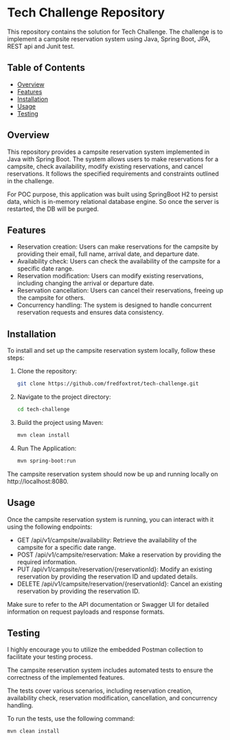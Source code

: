 # Tech Challenge Repository

This repository contains the solution for Tech Challenge. 
The challenge is to implement a campsite reservation system using Java, Spring Boot, JPA, REST api and Junit test.

## Table of Contents

- [Overview](#overview)
- [Features](#features)
- [Installation](#installation)
- [Usage](#usage)
- [Testing](#testing)

## Overview

This repository provides a campsite reservation system implemented in Java with Spring Boot. 
The system allows users to make reservations for a campsite, check availability, modify existing reservations, and cancel reservations. 
It follows the specified requirements and constraints outlined in the challenge.

For POC purpose, this application was built using SpringBoot H2 to persist data, which is in-memory relational database engine.
So once the server is restarted, the DB will be purged.

## Features

- Reservation creation: Users can make reservations for the campsite by providing their email, full name, arrival date, and departure date.
- Availability check: Users can check the availability of the campsite for a specific date range.
- Reservation modification: Users can modify existing reservations, including changing the arrival or departure date.
- Reservation cancellation: Users can cancel their reservations, freeing up the campsite for others.
- Concurrency handling: The system is designed to handle concurrent reservation requests and ensures data consistency.

## Installation

To install and set up the campsite reservation system locally, follow these steps:

1. Clone the repository:

   ```bash
   git clone https://github.com/fredfoxtrot/tech-challenge.git

2. Navigate to the project directory:

   ```bash
   cd tech-challenge

3. Build the project using Maven:

   ```bash
   mvn clean install

4. Run The Application:

   ```bash
   mvn spring-boot:run

The campsite reservation system should now be up and running locally on http://localhost:8080.

## Usage
Once the campsite reservation system is running, you can interact with it using the following endpoints:

- GET /api/v1/campsite/availability: Retrieve the availability of the campsite for a specific date range.
- POST /api/v1/campsite/reservation: Make a reservation by providing the required information.
- PUT /api/v1/campsite/reservation/{reservationId}: Modify an existing reservation by providing the reservation ID and updated details.
- DELETE /api/v1/campsite/reservation/{reservationId}: Cancel an existing reservation by providing the reservation ID.

Make sure to refer to the API documentation or Swagger UI for detailed information on request payloads and response formats.

## Testing
I highly encourage you to utilize the embedded Postman collection to facilitate your testing process.

The campsite reservation system includes automated tests to ensure the correctness of the implemented features. 

The tests cover various scenarios, including reservation creation, availability check, reservation modification, cancellation, and concurrency handling.

To run the tests, use the following command:

   ```bash
   mvn clean install
